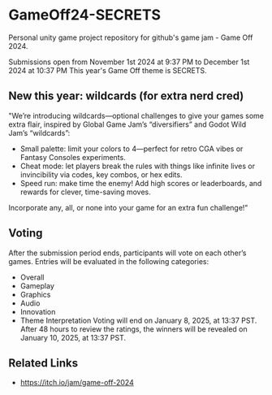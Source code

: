 # GameOff24-SECRETS
Personal unity game project repository for github's game jam - Game Off 2024.

Submissions open from November 1st 2024 at 9:37 PM to December 1st 2024 at 10:37 PM
This year's Game Off theme is SECRETS.

## New this year: wildcards (for extra nerd cred)
"We’re introducing wildcards—optional challenges to give your games some extra flair,  inspired by Global Game Jam’s “diversifiers” and Godot Wild Jam’s “wildcards”:

* Small palette: limit your colors to 4—perfect for retro CGA vibes or Fantasy Consoles experiments.
* Cheat mode: let players break the rules with things like infinite lives or invincibility via codes, key combos, or hex edits.
* Speed run: make time the enemy! Add high scores or leaderboards, and rewards for clever, time-saving moves.

Incorporate any, all, or none into your game for an extra fun challenge!"

## Voting
After the submission period ends, participants will vote on each other’s games. Entries will be evaluated in the following categories:

* Overall
* Gameplay
* Graphics
* Audio
* Innovation
* Theme Interpretation
Voting will end on January 8, 2025, at 13:37 PST. After 48 hours to review the ratings, the winners will be revealed on January 10, 2025, at 13:37 PST.


## Related Links
* https://itch.io/jam/game-off-2024